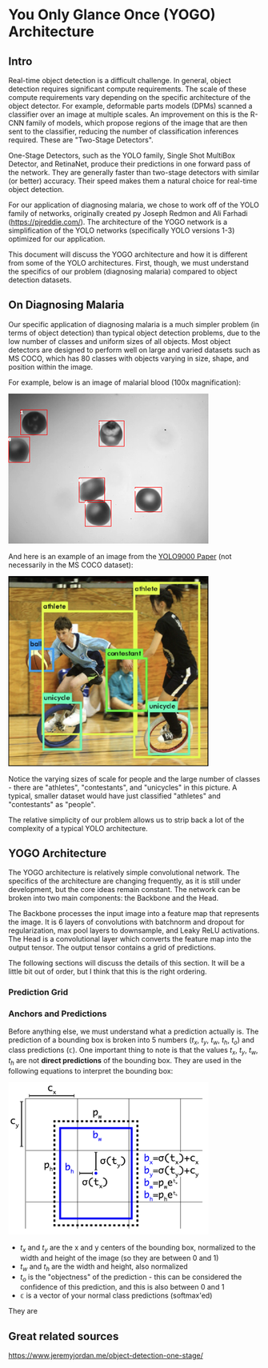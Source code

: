 # You Only Glance Once (YOGO) Architecture


## Intro

Real-time object detection is a difficult challenge. In general, object detection requires significant compute requirements. The scale of these compute requirements vary depending on the specific architecture of the object detector. For example, deformable parts models (DPMs) scanned a classifier over an image at multiple scales. An improvement on this is the R-CNN family of models, which propose regions of the image that are then sent to the classifier, reducing the number of classification inferences required. These are "Two-Stage Detectors".

One-Stage Detectors, such as the YOLO family, Single Shot MultiBox Detector, and RetinaNet, produce their predictions in one forward pass of the network. They are generally faster than two-stage detectors with similar (or better) accuracy. Their speed makes them a natural choice for real-time object detection.

For our application of diagnosing malaria, we chose to work off of the YOLO family of networks, originally created py Joseph Redmon and Ali Farhadi (https://pjreddie.com/). The architecture of the YOGO network is a simplification of the YOLO networks (specifically YOLO versions 1-3) optimized for our application.

This document will discuss the YOGO architecture and how it is different from some of the YOLO architectures. First, though, we must understand the specifics of our problem (diagnosing malaria) compared to object detection datasets.

## On Diagnosing Malaria

Our specific application of diagnosing malaria is a much simpler problem (in terms of object detection) than typical object detection problems, due to the low number of classes and uniform sizes of all objects. Most object detectors are designed to perform well on large and varied datasets such as MS COCO, which has 80 classes with objects varying in size, shape, and position within the image.

For example, below is an image of malarial blood (100x magnification):

![malarial blood](imgs/100x_bb_preds.png)


And here is an example of an image from the [YOLO9000 Paper](https://arxiv.org/pdf/1612.08242.pdf) (not necessarily in the MS COCO dataset):

<img src="imgs/yolo9000_example.png" width="400">

Notice the varying sizes of scale for people and the large number of classes - there are "athletes", "contestants", and "unicycles" in this picture. A typical, smaller dataset would have just classified "athletes" and "contestants" as "people".

The relative simplicity of our problem allows us to strip back a lot of the complexity of a typical YOLO architecture.


## YOGO Architecture

The YOGO architecture is relatively simple convolutional network. The specifics of the architecture are changing frequently, as it is still under development, but the core ideas remain constant. The network can be broken into two main components: the Backbone and the Head.

The Backbone processes the input image into a feature map that represents the image. It is 6 layers of convolutions with batchnorm and dropout for regularization, max pool layers to downsample, and Leaky ReLU activations. The Head is a convolutional layer which converts the feature map into the output tensor. The output tensor contains a grid of predictions.

The following sections will discuss the details of this section. It will be a little bit out of order, but I think that this is the right ordering.

### Prediction Grid



### Anchors and Predictions

Before anything else, we must understand what a prediction actually is. The prediction of a bounding box is broken into 5 numbers ($t_x$, $t_y$, $t_w$, $t_h$, $t_o$) and class predictions ($\mathbb{c}$). One important thing to note is that the values $t_x$, $t_y$, $t_w$, $t_h$ are not **direct predictions** of the bounding box. They are used in the following equations to interpret the bounding box:

<img src="imgs/prediction_format.png" width="400">

- $t_x$ and $t_y$ are the x and y centers of the bounding box, normalized to the width and height of the image (so they are between 0 and 1)
- $t_w$ and $t_h$ are the width and height, also normalized
- $t_o$ is the "objectness" of the prediction - this can be considered the confidence of this prediction, and this is also between 0 and 1
- $\mathbb{c}$ is a vector of your normal class predictions (softmax'ed)

They are

## Great related sources

https://www.jeremyjordan.me/object-detection-one-stage/
